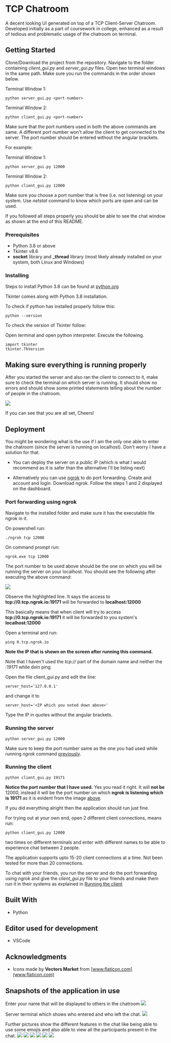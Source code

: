 # TCP Chatroom

A decent looking UI generated on top of a TCP Client-Server Chatroom. Developed initially as a part of coursework in college, enhanced as a result of tedious and problematic usage of the chatroom on terminal. 

## Getting Started

Clone/Download the project from the repository. Navigate to the folder containing *client_gui.py* and *server_gui.py* files. Open two terminal windows in the same path. Make sure you run the commands in the order shown below.

Terminal Window 1:
```
python server_gui.py <port-number>
```
Terminal Window 2:
```
python client_gui.py <port-number>
```

Make sure that the port numbers used in both the above commands are same. A different port number won't allow the client to get connected to the server. The port number should be entered without the angular brackets.

For example:

Terminal Window 1:
```
python server_gui.py 12000
```
Terminal Window 2:
```
python client_gui.py 12000
```

Make sure you choose a port number that is free (i.e. not listening) on your system. Use *netstat* command to know which ports are open and can be used.

If you followed all steps properly you should be able to see the chat window as shown at the end of this README.

### Prerequisites

* Python 3.8 or above
* Tkinter v8.6
* **socket** library and **_thread** library (most likely already installed on your system, both Linux and Windows)


### Installing

Steps to install Python 3.8 can be found at [python.org](https://www.python.org/)

Tkinter comes along with Python 3.8 installation.

To check if python has installed properly follow this:
```
python --version
```

To check the version of Tkinter follow:

Open terminal and open python interpreter. Execute the following.
```
import tkinter
tkinter.TkVersion
```

## Making sure everything is running properly

After you started the server and also ran the client to connect to it, make sure to check the terminal on which server is running. It should show no errors and should show some printed statements telling about the number of people in the chatroom. 

<img src="snapshots/joined.png">

If you can see that you are all set, Cheers! 


## Deployment

You might be wondering what is the use if I am the only one able to enter the chatroom (since the server is running on localhost). Don't worry I have a solution for that.

* You can deploy the server on a public IP (which is what I would recommend as it is safer than the alternative I'll be listing next)

* Alternatively you can use [ngrok](https://ngrok.com) to do port forwarding.
Create and account and login. Download ngrok. Follow the steps 1 and 2 displayed on the dashboard.


### Port forwarding using ngrok

Navigate to the installed folder and make sure it has the executable file ngrok in it.

On powershell run:
```
./ngrok tcp 12000
```
On command prompt run:
```
ngrok.exe tcp 12000
```
The port number to be used above should be the one on which you will be running the server on your localhost.
You should see the following after executing the above command:

<img src="snapshots/ngrok.png">

Observe the highlighted line. It says the access to **tcp://0.tcp.ngrok.io:19171** will be forwarded to **localhost:12000**

This basically means that when client will try to access **tcp://0.tcp.ngrok.io:19171** it will be forwarded to you system's **localhost:12000**

Open a terminal and run:
```
ping 0.tcp.ngrok.io
```
**Note the IP that is shown on the screen after running this command.**

Note that I haven't used the *tcp://* part of the domain name and neither the *:19171* while doin ping

Open the file client_gui.py and edit the line:
```
server_host='127.0.0.1'
```
and change it to
```
server_host='<IP which you noted down above>'
```
Type the IP in quotes without the angular brackets.

### Running the server

```
python server_gui.py 12000
```

Make sure to keep the port number same as the one you had used while running *ngrok* command [previously](#port-forwarding-using-ngrok).

### Running the client

```
python client_gui.py 19171
```
**Notice the port number that I have used.** Yes you read it right. It will **not be** 12000, instead it will be the port number on which **ngrok is listening which is 19171** as it is evident from the image [above](#port-forwarding-using-ngrok).

If you did everything alright then the application should run just fine.

For trying out at your own end, open 2 different client connections, means run:
```
python client_gui.py 12000
```
two times on different terminals and enter with different names to be able to experience chat between 2 people.

The application supports upto 15-20 client connections at a time. Not been tested for more than 20 connections.

To chat with your friends, you run the server and do the port forwarding using ngrok and give the *client_gui.py* file to your friends and make them run it in their systems as explained in [Running the client](#running-the-client)

## Built With

* Python

## Editor used for development

* VSCode

## Acknowledgments

* Icons made by **Vectors Market** from [www.flaticon.com](www.flaticon.com)

## Snapshots of the application in use

Enter your name that will be displayed to others in the chatroom
<img src="snapshots/enter_name.png">

Server terminal which shows who entered and who left the chat.
<img src="snapshots/second_joined.png">

Further pictures show the different features in the chat like being able to use some emojis and also able to view all the participants present in the chat.
<img src="snapshots/1.png">
<img src="snapshots/2.png">
<img src="snapshots/3.png">
<img src="snapshots/4.png">
<img src="snapshots/5.png">
<img src="snapshots/6.png">